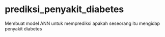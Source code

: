 # prediksi_penyakit_diabetes
Membuat model ANN untuk memprediksi apakah seseorang itu mengidap penyakit diabetes
